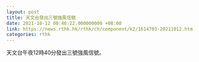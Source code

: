 ```yaml
---
layout: post
title: 天文台發出三號強風信號
date: 2021-10-12 00:40:22.000000000 +08:00
link: https://news.rthk.hk/rthk/ch/component/k2/1614703-20211012.htm
categories: rthk
---
```


天文台午夜12時40分發出三號強風信號。
